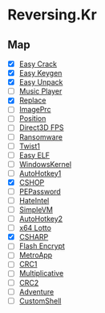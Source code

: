 # Reversing.Kr

## Map
- [x] [Easy Crack](./EasyCrack/README.md)
- [x] [Easy Keygen](./EasyKeygen/README.md)
- [x] [Easy Unpack](./EasyUnpack/README.md)
- [ ] [Music Player]()
- [x] [Replace](./Replace/README.md)
- [ ] [ImagePrc]()
- [ ] [Position]()
- [ ] [Direct3D FPS]()
- [ ] [Ransomware]()
- [ ] [Twist1]()
- [ ] [Easy ELF]()
- [ ] [WindowsKernel]()
- [ ] [AutoHotkey1]()
- [x] [CSHOP](./CSHOP/README.md)
- [ ] [PEPassword]()
- [ ] [HateIntel]()
- [ ] [SimpleVM]()
- [ ] [AutoHotkey2]()
- [ ] [x64 Lotto]()
- [x] [CSHARP](./CSHARP/README.md)
- [ ] [Flash Encrypt]()
- [ ] [MetroApp]()
- [ ] [CRC1]()
- [ ] [Multiplicative]()
- [ ] [CRC2]()
- [ ] [Adventure]()
- [ ] [CustomShell]()